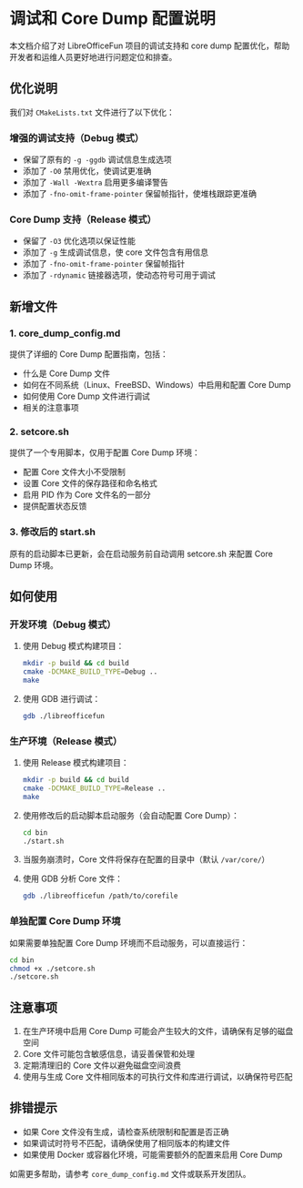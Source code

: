 # 调试和 Core Dump 配置说明

本文档介绍了对 LibreOfficeFun 项目的调试支持和 core dump 配置优化，帮助开发者和运维人员更好地进行问题定位和排查。

## 优化说明

我们对 `CMakeLists.txt` 文件进行了以下优化：

### 增强的调试支持（Debug 模式）
- 保留了原有的 `-g -ggdb` 调试信息生成选项
- 添加了 `-O0` 禁用优化，使调试更准确
- 添加了 `-Wall -Wextra` 启用更多编译警告
- 添加了 `-fno-omit-frame-pointer` 保留帧指针，使堆栈跟踪更准确

### Core Dump 支持（Release 模式）
- 保留了 `-O3` 优化选项以保证性能
- 添加了 `-g` 生成调试信息，使 core 文件包含有用信息
- 添加了 `-fno-omit-frame-pointer` 保留帧指针
- 添加了 `-rdynamic` 链接器选项，使动态符号可用于调试

## 新增文件

### 1. core_dump_config.md

提供了详细的 Core Dump 配置指南，包括：
- 什么是 Core Dump 文件
- 如何在不同系统（Linux、FreeBSD、Windows）中启用和配置 Core Dump
- 如何使用 Core Dump 文件进行调试
- 相关的注意事项

### 2. setcore.sh

提供了一个专用脚本，仅用于配置 Core Dump 环境：
- 配置 Core 文件大小不受限制
- 设置 Core 文件的保存路径和命名格式
- 启用 PID 作为 Core 文件名的一部分
- 提供配置状态反馈

### 3. 修改后的 start.sh

原有的启动脚本已更新，会在启动服务前自动调用 setcore.sh 来配置 Core Dump 环境。

## 如何使用

### 开发环境（Debug 模式）

1. 使用 Debug 模式构建项目：
   ```bash
   mkdir -p build && cd build
   cmake -DCMAKE_BUILD_TYPE=Debug ..
   make
   ```

2. 使用 GDB 进行调试：
   ```bash
   gdb ./libreofficefun
   ```

### 生产环境（Release 模式）

1. 使用 Release 模式构建项目：
   ```bash
   mkdir -p build && cd build
   cmake -DCMAKE_BUILD_TYPE=Release ..
   make
   ```

2. 使用修改后的启动脚本启动服务（会自动配置 Core Dump）：
   ```bash
   cd bin
   ./start.sh
   ```

3. 当服务崩溃时，Core 文件将保存在配置的目录中（默认 `/var/core/`）

4. 使用 GDB 分析 Core 文件：
   ```bash
   gdb ./libreofficefun /path/to/corefile
   ```

### 单独配置 Core Dump 环境

如果需要单独配置 Core Dump 环境而不启动服务，可以直接运行：
```bash
cd bin
chmod +x ./setcore.sh
./setcore.sh
```

## 注意事项

1. 在生产环境中启用 Core Dump 可能会产生较大的文件，请确保有足够的磁盘空间
2. Core 文件可能包含敏感信息，请妥善保管和处理
3. 定期清理旧的 Core 文件以避免磁盘空间浪费
4. 使用与生成 Core 文件相同版本的可执行文件和库进行调试，以确保符号匹配

## 排错提示

- 如果 Core 文件没有生成，请检查系统限制和配置是否正确
- 如果调试时符号不匹配，请确保使用了相同版本的构建文件
- 如果使用 Docker 或容器化环境，可能需要额外的配置来启用 Core Dump

如需更多帮助，请参考 `core_dump_config.md` 文件或联系开发团队。